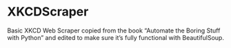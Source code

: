 # XKCDScraper

Basic XKCD Web Scraper copied from the book “Automate the Boring Stuff with Python” and edited to make sure it’s fully functional with BeautifulSoup.